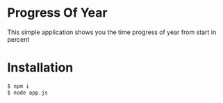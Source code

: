 # Progress Of Year
This simple application shows you the time progress of year from start in percent
# Installation
```sh
$ npm i
$ node app.js
```
